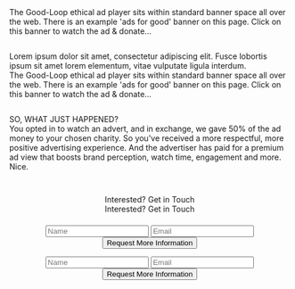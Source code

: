 <!-- Cheap Vertical Space -->
<div class="white-bg" style="height:2em;">
</div>
<!-- End of Cheap Vertical Space -->
<div class="container-fluid">
    <!-- Desktop/Laptop Version of the Ad, and text -->
    <div class="row d-none d-sm-block d-md-block">
        <div class="col-md-12">
            <div class="col-md-8 offset-md-2">
                <div class="row">
                    <div class="col-md-6">
                        <center>
                            <div class='goodloopad' id="goodloopad" data-format="medium-rectangle" data-mobile-format="medium-rectangle"></div>
                            <script src='//as.good-loop.com/unit.js?gl.variant=brand-funded' async></script>
                        </center>
                    </div>
                    <div class="col-md-6">
                        <div class="row">
                            <!-- Cheap Vertical Space -->
                            <div class="white-bg d-block d-sm-none d-md-none" style="height:2em;">
                            </div>
                            <!-- End of Cheap Vertical Space -->
                            <span class="gl-font-4 justified font-18px">
                                The Good-Loop ethical ad player sits within standard banner space all over the web. There is an example 'ads for good' banner on this page. Click on this banner to watch the ad & donate...
                            </span>
                        </div>
                        <!-- Cheap Vertical Space -->
                        <div class="white-bg d-none d-sm-block d-md-block" style="height:2em;">
                        </div>
                        <!-- End of Cheap Vertical Space -->
                        <div class="row">
                            <span class="gl-font-4 justified font-18px italic d-none d-sm-block d-md-block">
                                Lorem ipsum dolor sit amet, consectetur adipiscing elit. Fusce lobortis ipsum sit amet lorem elementum, vitae vulputate ligula interdum.
                            </span>
                        </div>
                    </div>
                </div>
            </div>
        </div>
    </div>
    <!-- END OF Desktop/Laptop Version of the Ad, and text -->
    <!-- Mobile version of the Ad and text -->
    <div class="row d-block d-sm-none d-md-none">
        <div class="col-md-12">
            <div class="row">
                    <center>
                        <div class='goodloopad' id="goodloopad" data-format="medium-rectangle" data-mobile-format="medium-rectangle"></div>
                        <script src='//as.good-loop.com/unit.js?gl.variant=brand-funded' async></script>
                    </center>
            </div>
        </div>
        <div class="col-md-12">
            <div class="row">
                <span class="gl-font-4 justified font-18px">
                    The Good-Loop ethical ad player sits within standard banner space all over the web. There is an example 'ads for good' banner on this page. Click on this banner to watch the ad & donate...
                </span>
            </div>
        </div>
    </div>
    <!-- END OF Mobile version of the Ad and Text -->
</div>
<!-- Cheap Vertical Space -->
<div class="white-bg d-none d-sm-block d-md-block" style="height:2em;">
</div>
<!-- End of Cheap Vertical Space -->
<div class="container-fluid">
<div class="row appear-after-click">
    <div class="col-md-6 offset-md-3">
        <span  class="gl-font-4 justified font-18px d-none d-sm-block d-md-block">
            SO, WHAT JUST HAPPENED?
            <br>
            You opted in to watch an advert, and in exchange, we gave 50% of the ad money to your chosen charity. So you've received a more respectful, more positive advertising experience. And the advertiser has paid for a premium ad view that boosts brand perception, watch time, engagement and more.
            <br>
            Nice.
        </span>
    </div>
</div>
</div>
<!-- Cheap Vertical Space -->
<div class="white-bg" style="height:3em;">
</div>
<!-- End of Cheap Vertical Space -->
<!-- Only Desktops/Laptops See this Row -->
<div class="container-fluid">
<div class="row d-none d-sm-block d-md-block">
    <div class="col-md-12 fit-width light-gray-bg">
            <div class="col-md-8 offset-md-2">
                <center>
                    <span class="gl-font-1 gl-page-header-text">
                        Interested? Get in Touch
                    </span>
                </center>
            </div>
    </div>
</div>
</div>
<!-- End of the Desktops/Laptops Exclusive Row -->
<!-- Only Mobile Devices See This Row -->
<div class="container-fluid">
<div class="row d-block d-sm-none d-md-none light-gray-bg">
    <div class="col-md-12 fit-width">
        <div class="col-md-8 offset-md-2">
            <center>
                <span class="gl-font-1 gl-page-header-text-mobile-lesser">
                    Interested? Get in Touch
                </span>
            </center>
        </div>
    </div>
</div>
</div>
<!-- End of Exclusive Mobile Devices Row -->
<div class="container-fluid">
<div class="row light-gray-bg">
    <div class="col-md-12">
        <!-- Desktop/Laptop Exclusive Form -->
        <div class="col-md-8 offset-md-2 d-none d-sm-block d-md-block">
            <div class="col-md-12">
                <!-- Cheap Vertical Space -->
                <div class="light-gray-bg" style="height:1.5em;">
                </div>
                <!-- End of Cheap Vertical Space -->
                <center>
                    <form action="https://formspree.io/xowwlvjx" method="POST">
                        <input type="text" name="_gotcha" style="display: none"> 
                        <input type="name" class="gl-input-field" name="namefield" placeholder="Name">
                        <input type="email" class="gl-input-field" name="email" placeholder="Email">
                        <button class="gl-button-link-desktop" type="submit">Request More Information</button>
                    </form>
                </center>
            </div>
        </div>
        <!-- End of Desktop/Laptop Exclusive Form -->
        <!-- Mobile Devices Exclusive Form -->
        <div class="col-md-6 offset-md-3 d-block d-sm-none d-md-none">
            <center>
                <form action="https://formspree.io/xowwlvjx" method="POST">
                    <input type="text" name="_gotcha" style="display: none">
                    <input type="name" class="gl-input-field-mobile" name="namefield" placeholder="Name">
                    <input type="email" class="gl-input-field-mobile" name="email" placeholder="Email">
                    <button class="gl-button-link-mobile" type="submit">Request More Information</button>
                </form>
            </center>
        </div>
        <!-- End of Mobile Devices Exclusive Form -->
    </div>
    <!-- Cheap Vertical Space -->
    <div class="light-gray-bg" style="height:3em;">
    </div>
    <!-- End of Cheap Vertical Space -->
</div>
</div>
